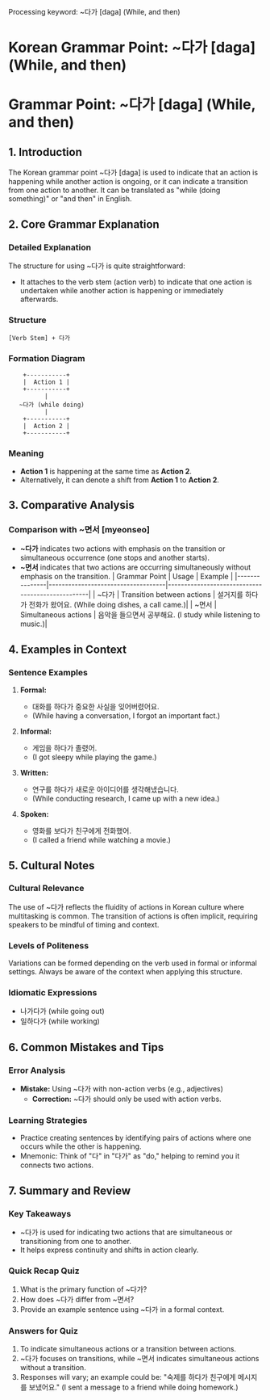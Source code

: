 Processing keyword: ~다가 [daga] (While, and then)
# Korean Grammar Point: ~다가 [daga] (While, and then)
# Grammar Point: ~다가 [daga] (While, and then)
## 1. Introduction
The Korean grammar point ~다가 [daga] is used to indicate that an action is happening while another action is ongoing, or it can indicate a transition from one action to another. It can be translated as "while (doing something)" or "and then" in English.
## 2. Core Grammar Explanation
### Detailed Explanation
The structure for using ~다가 is quite straightforward:
- It attaches to the verb stem (action verb) to indicate that one action is undertaken while another action is happening or immediately afterwards.
### Structure
```
[Verb Stem] + 다가
```
### Formation Diagram
```
    +-----------+
    |  Action 1 |
    +-----------+
          |
   ~다가 (while doing)
          |
    +-----------+
    |  Action 2 |
    +-----------+
```
### Meaning
- **Action 1** is happening at the same time as **Action 2**.
- Alternatively, it can denote a shift from **Action 1** to **Action 2**.
## 3. Comparative Analysis
### Comparison with ~면서 [myeonseo]
- **~다가** indicates two actions with emphasis on the transition or simultaneous occurrence (one stops and another starts).
- **~면서** indicates that two actions are occurring simultaneously without emphasis on the transition.
| Grammar Point | Usage                              | Example                                           |
|---------------|------------------------------------|--------------------------------------------------|
| ~다가         | Transition between actions         | 설거지를 하다가 전화가 왔어요. (While doing dishes, a call came.)|
| ~면서         | Simultaneous actions               | 음악을 들으면서 공부해요. (I study while listening to music.)|
## 4. Examples in Context
### Sentence Examples
1. **Formal:**
   - 대화를 하다가 중요한 사실을 잊어버렸어요.
   - (While having a conversation, I forgot an important fact.)
  
2. **Informal:**
   - 게임을 하다가 졸렸어.
   - (I got sleepy while playing the game.)
3. **Written:**
   - 연구를 하다가 새로운 아이디어를 생각해냈습니다.
   - (While conducting research, I came up with a new idea.)
4. **Spoken:**
   - 영화를 보다가 친구에게 전화했어.
   - (I called a friend while watching a movie.)
## 5. Cultural Notes
### Cultural Relevance
The use of ~다가 reflects the fluidity of actions in Korean culture where multitasking is common. The transition of actions is often implicit, requiring speakers to be mindful of timing and context.
### Levels of Politeness 
Variations can be formed depending on the verb used in formal or informal settings. Always be aware of the context when applying this structure.
### Idiomatic Expressions
- 나가다가 (while going out)
- 일하다가 (while working)
## 6. Common Mistakes and Tips
### Error Analysis
- **Mistake:** Using ~다가 with non-action verbs (e.g., adjectives) 
  - **Correction:** ~다가 should only be used with action verbs.
### Learning Strategies
- Practice creating sentences by identifying pairs of actions where one occurs while the other is happening. 
- Mnemonic: Think of "다" in "다가" as "do," helping to remind you it connects two actions.
## 7. Summary and Review
### Key Takeaways
- ~다가 is used for indicating two actions that are simultaneous or transitioning from one to another.
- It helps express continuity and shifts in action clearly.
### Quick Recap Quiz
1. What is the primary function of ~다가?
2. How does ~다가 differ from ~면서?
3. Provide an example sentence using ~다가 in a formal context.
### Answers for Quiz
1. To indicate simultaneous actions or a transition between actions.
2. ~다가 focuses on transitions, while ~면서 indicates simultaneous actions without a transition.
3. Responses will vary; an example could be: "숙제를 하다가 친구에게 메시지를 보냈어요." (I sent a message to a friend while doing homework.)
